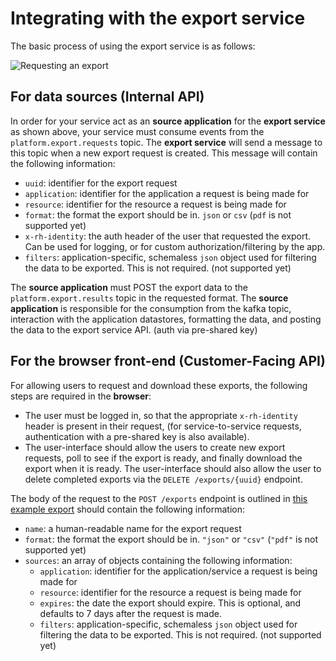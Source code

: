 # Integrating with the export service
The basic process of using the export service is as follows:

![Requesting an export](./request-export.png)

## For data sources (Internal API)

In order for your service act as an **source application** for the **export service** as shown above, your service must consume events from the `platform.export.requests` topic. The **export service** will send a message to this topic when a new export request is created. This message will contain the following information:

- `uuid`: identifier for the export request
- `application`: identifier for the application a request is being made for
- `resource`: identifier for the resource a request is being made for
- `format`: the format the export should be in. `json` or `csv` (`pdf` is not supported yet)
- `x-rh-identity`: the auth header of the user that requested the export. Can be used for logging, or for custom authorization/filtering by the app.
- `filters`: application-specific, schemaless `json` object used for filtering the data to be exported. This is not required. (not supported yet)

The **source application** must POST the export data to the `platform.export.results` topic in the requested format. The **source application** is responsible for the consumption from the kafka topic, interaction with the application datastores, formatting the data, and posting the data to the export service API. (auth via pre-shared key)

## For the browser front-end (Customer-Facing API)

For allowing users to request and download these exports, the following steps are required in the **browser**:

- The user must be logged in, so that the appropriate `x-rh-identity` header is present in their request, (for service-to-service requests, authentication with a pre-shared key is also available).
- The user-interface should allow the users to create new export requests, poll to see if the export is ready, and finally download the export when it is ready. The user-interface should also allow the user to delete completed exports via the `DELETE /exports/{uuid}` endpoint.

The body of the request to the `POST /exports` endpoint is outlined in [this example export](../example_export_request.json) should contain the following information:

- `name`: a human-readable name for the export request
- `format`: the format the export should be in. `"json"` or `"csv"` (`"pdf"` is not supported yet)
- `sources`: an array of objects containing the following information:
  - `application`: identifier for the application/service a request is being made for
  - `resource`: identifier for the resource a request is being made for
  - `expires`: the date the export should expire. This is optional, and defaults to 7 days after the request is made.
  - `filters`: application-specific, schemaless `json` object used for filtering the data to be exported. This is not required. (not supported yet)


